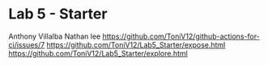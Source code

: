 # Lab 5 - Starter
Anthony Villalba
Nathan lee
https://github.com/ToniV12/github-actions-for-ci/issues/7
https://github.com/ToniV12/Lab5_Starter/expose.html
https://github.com/ToniV12/Lab5_Starter/explore.html
